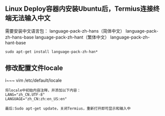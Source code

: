 ## Linux Deploy容器内安装Ubuntu后，Termius连接终端无法输入中文
需要安装中文语言包：
language-pack-zh-hans（简体中文）
language-pack-zh-hans-base
language-pack-zh-hant（繁体中文）
language-pack-zh-hant-base
~~~
sudo apt-get install language-pack-zh-han*

~~~
## 修改配置文件locale
i~~~
vim /etc/default/locale
~~~
将locale中初始内容注释，并添加以下内容：
LANG="zh_CN.UTF-8"
LANGUAGE="zh_CN:zh:en_US:en"

最后:Sudo apt-get update，关闭Termius，重新打开即可显示和输入中 
